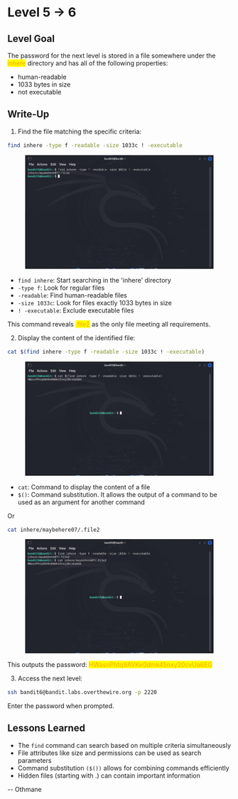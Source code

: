 # Level 5 → 6

## Level Goal

The password for the next level is stored in a file somewhere under the <mark style="color:orange;">inhere</mark> directory and has all of the following properties:

* human-readable
* 1033 bytes in size
* not executable



## Write-Up

1. Find the file matching the specific criteria:

```sh
find inhere -type f -readable -size 1033c ! -executable
```

<figure><img src="../../.gitbook/assets/image (3) (1) (1) (1) (1).png" alt="find inhere -type f -readable -size 1033c ! -executable"><figcaption></figcaption></figure>

* `find inhere`: Start searching in the 'inhere' directory
* `-type f`: Look for regular files
* `-readable`: Find human-readable files
* `-size 1033c`: Look for files exactly 1033 bytes in size
* `! -executable`: Exclude executable files

This command reveals <mark style="color:orange;">.file2</mark> as the only file meeting all requirements.

2. Display the content of the identified file:

```sh
cat $(find inhere -type f -readable -size 1033c ! -executable)
```

<figure><img src="../../.gitbook/assets/image (1) (1) (1) (1) (1) (1) (1).png" alt="cat $(find inhere -type f -readable -size 1033c ! -executable)"><figcaption></figcaption></figure>

* `cat`: Command to display the content of a file
* `$()`: Command substitution. It allows the output of a command to be used as an argument for another command

Or

```sh
cat inhere/maybehere07/.file2
```

<figure><img src="../../.gitbook/assets/image (2) (1) (1) (1) (1) (1).png" alt="cat inhere/maybehere07/.file2"><figcaption></figcaption></figure>

This outputs the password: <mark style="color:orange;">HWasnPhtq9AVKe0dmk45nxy20cvUa6EG</mark>

3. Access the next level:

```sh
ssh bandit6@bandit.labs.overthewire.org -p 2220
```

Enter the password when prompted.



## Lessons Learned

* The `find` command can search based on multiple criteria simultaneously
* File attributes like size and permissions can be used as search parameters
* Command substitution `($())` allows for combining commands efficiently
* Hidden files (starting with .) can contain important information



\-- Othmane



